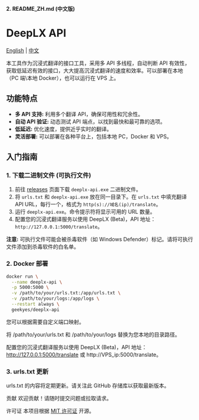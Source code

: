 **2. README_ZH.md (中文版)**


# DeepLX API

[English](README.md) | [中文](README_ZH.md)

本工具作为沉浸式翻译的接口工具，采用多 API 多线程，自动判断 API 有效性，获取低延迟有效的接口，大大提高沉浸式翻译的速度和效率。可以部署在本地（PC 端\本地 Docker），也可以运行在 VPS 上。

## 功能特点

- **多 API 支持:** 利用多个翻译 API，确保可用性和冗余性。
- **自动 API 验证:** 动态测试 API 端点，以找到最快和最可靠的选项。
- **低延迟:** 优化速度，提供近乎实时的翻译。
- **灵活部署:** 可以部署在各种平台上，包括本地 PC，Docker 和 VPS。

## 入门指南

### 1. 下载二进制文件 (可执行文件)

1. 前往 [releases](https://github.com/geek-yes/deeplx-api/releases) 页面下载 `deeplx-api.exe` 二进制文件。
2. 将 `urls.txt` 和 `deeplx-api.exe` 放在同一目录下。在 `urls.txt` 中填充翻译 API URL，每行一个，格式为 `http(s)://域名(ip)/translate`。
3. 运行 `deeplx-api.exe`。命令提示符将显示可用的 URL 数量。
4. 配置您的沉浸式翻译服务以使用 DeepLX (Beta)，API 地址：`http://127.0.0.1:5000/translate`。

**注意:** 可执行文件可能会被杀毒软件（如 Windows Defender）标记。请将可执行文件添加到杀毒软件的白名单。

### 2. Docker 部署

```bash
docker run \
  --name deeplx-api \
  -p 5000:5000 \
  -v /path/to/your/urls.txt:/app/urls.txt \
  -v /path/to/your/logs:/app/logs \
  --restart always \
  geekyes/deeplx-api
```
您可以根据需要自定义端口映射。

将 /path/to/your/urls.txt 和 /path/to/your/logs 替换为您本地的目录路径。

配置您的沉浸式翻译服务以使用 DeepLX (Beta)，API 地址：http://127.0.0.1:5000/translate 或 http://VPS_ip:5000/translate。

### 3. urls.txt 更新
urls.txt 的内容将定期更新。请关注此 GitHub 存储库以获取最新版本。

贡献
欢迎贡献！请随时提交问题或拉取请求。

许可证
本项目根据 [MIT 许可证](LICENSE.md) 开源。
